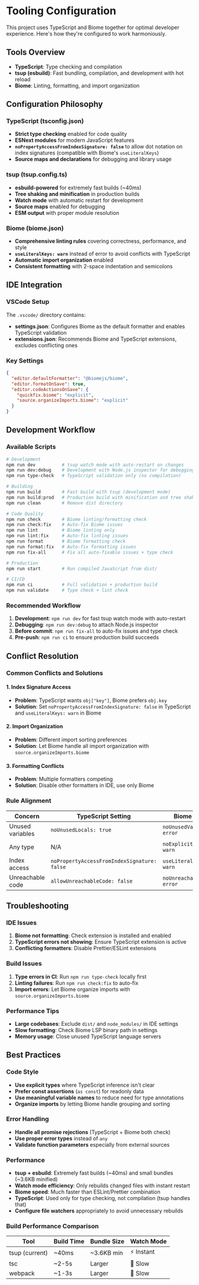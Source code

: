 # Tooling Configuration

This project uses TypeScript and Biome together for optimal developer experience. Here's how they're configured to work harmoniously.

## Tools Overview

- **TypeScript**: Type checking and compilation
- **tsup (esbuild)**: Fast bundling, compilation, and development with hot reload
- **Biome**: Linting, formatting, and import organization

## Configuration Philosophy

### TypeScript (tsconfig.json)
- **Strict type checking** enabled for code quality
- **ESNext modules** for modern JavaScript features
- **`noPropertyAccessFromIndexSignature: false`** to allow dot notation on index signatures (compatible with Biome's `useLiteralKeys`)
- **Source maps and declarations** for debugging and library usage

### tsup (tsup.config.ts)
- **esbuild-powered** for extremely fast builds (~40ms)
- **Tree shaking and minification** in production builds
- **Watch mode** with automatic restart for development
- **Source maps** enabled for debugging
- **ESM output** with proper module resolution

### Biome (biome.json)
- **Comprehensive linting rules** covering correctness, performance, and style
- **`useLiteralKeys: warn`** instead of error to avoid conflicts with TypeScript
- **Automatic import organization** enabled
- **Consistent formatting** with 2-space indentation and semicolons

## IDE Integration

### VSCode Setup
The `.vscode/` directory contains:
- **settings.json**: Configures Biome as the default formatter and enables TypeScript validation
- **extensions.json**: Recommends Biome and TypeScript extensions, excludes conflicting ones

### Key Settings
```json
{
  "editor.defaultFormatter": "@biomejs/biome",
  "editor.formatOnSave": true,
  "editor.codeActionsOnSave": {
    "quickfix.biome": "explicit",
    "source.organizeImports.biome": "explicit"
  }
}
```

## Development Workflow

### Available Scripts
```bash
# Development
npm run dev          # tsup watch mode with auto-restart on changes
npm run dev:debug    # Development with Node.js inspector for debugging
npm run type-check   # TypeScript validation only (no compilation)

# Building
npm run build        # Fast build with tsup (development mode)
npm run build:prod   # Production build with minification and tree shaking
npm run clean        # Remove dist directory

# Code Quality
npm run check        # Biome linting/formatting check
npm run check:fix    # Auto-fix Biome issues
npm run lint         # Biome linting only
npm run lint:fix     # Auto-fix linting issues
npm run format       # Biome formatting check
npm run format:fix   # Auto-fix formatting issues
npm run fix-all      # Fix all auto-fixable issues + type check

# Production
npm run start        # Run compiled JavaScript from dist/

# CI/CD
npm run ci           # Full validation + production build
npm run validate     # Type check + lint check
```

### Recommended Workflow
1. **Development**: `npm run dev` for fast tsup watch mode with auto-restart
2. **Debugging**: `npm run dev:debug` to attach Node.js inspector
3. **Before commit**: `npm run fix-all` to auto-fix issues and type check
4. **Pre-push**: `npm run ci` to ensure production build succeeds

## Conflict Resolution

### Common Conflicts and Solutions

#### 1. Index Signature Access
- **Problem**: TypeScript wants `obj["key"]`, Biome prefers `obj.key`
- **Solution**: Set `noPropertyAccessFromIndexSignature: false` in TypeScript and `useLiteralKeys: warn` in Biome

#### 2. Import Organization
- **Problem**: Different import sorting preferences
- **Solution**: Let Biome handle all import organization with `source.organizeImports.biome`

#### 3. Formatting Conflicts
- **Problem**: Multiple formatters competing
- **Solution**: Disable other formatters in IDE, use only Biome

### Rule Alignment

| Concern | TypeScript Setting | Biome Rule | Resolution |
|---------|-------------------|------------|------------|
| Unused variables | `noUnusedLocals: true` | `noUnusedVariables: error` | ✅ Aligned |
| Any type | N/A | `noExplicitAny: warn` | ✅ Biome catches |
| Index access | `noPropertyAccessFromIndexSignature: false` | `useLiteralKeys: warn` | ✅ Compatible |
| Unreachable code | `allowUnreachableCode: false` | `noUnreachable: error` | ✅ Aligned |

## Troubleshooting

### IDE Issues
1. **Biome not formatting**: Check extension is installed and enabled
2. **TypeScript errors not showing**: Ensure TypeScript extension is active
3. **Conflicting formatters**: Disable Prettier/ESLint extensions

### Build Issues
1. **Type errors in CI**: Run `npm run type-check` locally first
2. **Linting failures**: Run `npm run check:fix` to auto-fix
3. **Import errors**: Let Biome organize imports with `source.organizeImports.biome`

### Performance Tips
- **Large codebases**: Exclude `dist/` and `node_modules/` in IDE settings
- **Slow formatting**: Check Biome LSP binary path in settings
- **Memory usage**: Close unused TypeScript language servers

## Best Practices

### Code Style
- **Use explicit types** where TypeScript inference isn't clear
- **Prefer const assertions** (`as const`) for readonly data
- **Use meaningful variable names** to reduce need for type annotations
- **Organize imports** by letting Biome handle grouping and sorting

### Error Handling
- **Handle all promise rejections** (TypeScript + Biome both check)
- **Use proper error types** instead of `any`
- **Validate function parameters** especially from external sources

### Performance
- **tsup + esbuild**: Extremely fast builds (~40ms) and small bundles (~3.6KB minified)
- **Watch mode efficiency**: Only rebuilds changed files with instant restart
- **Biome speed**: Much faster than ESLint/Prettier combination
- **TypeScript**: Used only for type checking, not compilation (tsup handles that)
- **Configure file watchers** appropriately to avoid unnecessary rebuilds

### Build Performance Comparison
| Tool | Build Time | Bundle Size | Watch Mode |
|------|------------|-------------|------------|
| tsup (current) | ~40ms | ~3.6KB min | ⚡ Instant |
| tsc | ~2-5s | Larger | 🐌 Slow |
| webpack | ~1-3s | Larger | 🐌 Slow | 